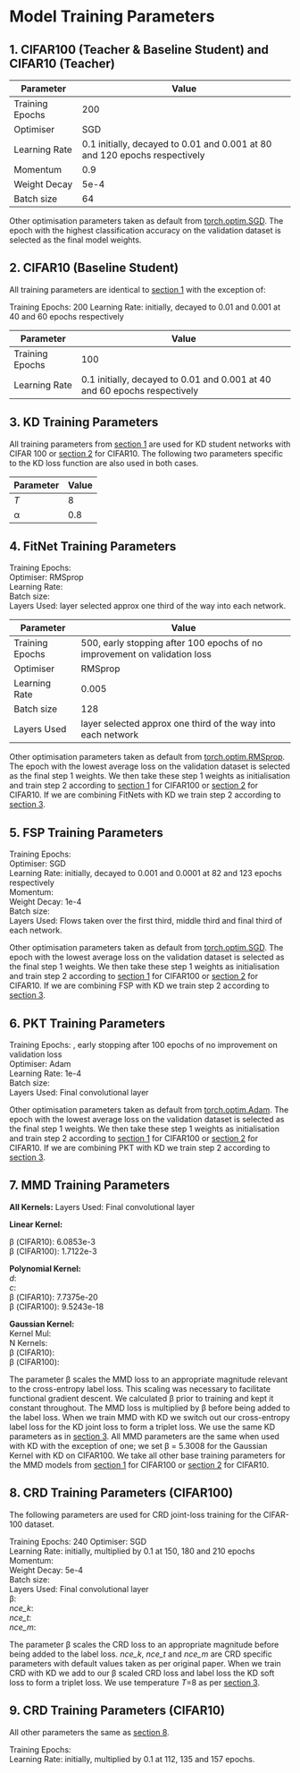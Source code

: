 # Model Training Parameters

## 1. CIFAR100 (Teacher & Baseline Student) and CIFAR10 (Teacher)

| Parameter      | Value |
|----------------|-------------|
|Training Epochs            | 200 |
|Optimiser            | SGD |
|Learning Rate            | 0.1 initially, decayed to 0.01 and 0.001 at 80 and 120 epochs respectively|
|Momentum            | 0.9 |
|Weight Decay            | 5e-4 |
|Batch size            | 64 |

Other optimisation parameters taken as default from [torch.optim.SGD](https://pytorch.org/docs/stable/optim.html). The epoch with the highest classification accuracy on the validation dataset is selected as the final model weights.

## 2. CIFAR10 (Baseline Student)

All training parameters are identical to [section 1](#1-cifar100-teacher--baseline-student-and-cifar10-teacher) with the exception of:

Training Epochs: 200
Learning Rate: initially, decayed to 0.01 and 0.001 at 40 and 60 epochs respectively

| Parameter      | Value |
|----------------|-------------|
|Training Epochs            | 100 |
|Learning Rate            | 0.1 initially, decayed to 0.01 and 0.001 at 40 and 60 epochs respectively|

## 3. KD Training Parameters

All training parameters from [section 1](#1-cifar100-teacher--baseline-student-and-cifar10-teacher) are used for KD student networks with CIFAR 100 or [section 2](#2-cifar10-baseline-student) for CIFAR10. The following two parameters specific to the KD loss function are also used in both cases.

| Parameter      | Value |
|----------------|-------------|
|*T*            | 8 |
|α            | 0.8 |

## 4. FitNet Training Parameters

Training Epochs:   
Optimiser: RMSprop  
Learning Rate:  
Batch size:  
Layers Used: layer selected approx one third of the way into each network.

| Parameter      | Value |
|----------------|-------------|
|Training Epochs            | 500, early stopping after 100 epochs of no improvement on validation loss |
|Optimiser            | RMSprop |
|Learning Rate            | 0.005 |
|Batch size            |  128|
|Layers Used            | layer selected approx one third of the way into each network  |


Other optimisation parameters taken as default from [torch.optim.RMSprop](https://pytorch.org/docs/stable/optim.html). The epoch with the lowest average loss on the validation dataset is selected as the final step 1 weights. We then take these step 1 weights as initialisation and train step 2 according to [section 1](#1-cifar100-teacher--baseline-student-and-cifar10-teacher) for CIFAR100 or [section 2](#2-cifar10-baseline-student) for CIFAR10. If we are combining FitNets with KD we train step 2 according to [section 3](#3-kd-training-parameters).

## 5. FSP Training Parameters

Training Epochs:  
Optimiser: SGD  
Learning Rate: initially, decayed to 0.001 and 0.0001 at 82 and 123 epochs respectively  
Momentum:  
Weight Decay: 1e-4  
Batch size:  
Layers Used: Flows taken over the first third, middle third and final third of each network.

Other optimisation parameters taken as default from [torch.optim.SGD](https://pytorch.org/docs/stable/optim.html). The epoch with the lowest average loss on the validation dataset is selected as the final step 1 weights. We then take these step 1 weights as initialisation and train step 2 according to [section 1](#1-cifar100-teacher--baseline-student-and-cifar10-teacher) for CIFAR100 or [section 2](#2-cifar10-baseline-student) for CIFAR10. If we are combining FSP with KD we train step 2 according to [section 3](#3-kd-training-parameters).

## 6. PKT Training Parameters

Training Epochs: , early stopping after 100 epochs of no improvement on validation loss  
Optimiser: Adam  
Learning Rate: 1e-4  
Batch size:  
Layers Used: Final convolutional layer

Other optimisation parameters taken as default from [torch.optim.Adam](https://pytorch.org/docs/stable/optim.html). The epoch with the lowest average loss on the validation dataset is selected as the final step 1 weights. We then take these step 1 weights as initialisation and train step 2 according to [section 1](#1-cifar100-teacher--baseline-student-and-cifar10-teacher) for CIFAR100 or [section 2](#2-cifar10-baseline-student) for CIFAR10. If we are combining PKT with KD we train step 2 according to [section 3](#3-kd-training-parameters).

## 7. MMD Training Parameters

**All Kernels:** 
Layers Used: Final convolutional layer

**Linear Kernel:**  

β (CIFAR10): 6.0853e-3  
β (CIFAR100): 1.7122e-3  
  
**Polynomial Kernel:**  
*d*:  
*c*:  
β (CIFAR10): 7.7375e-20  
β (CIFAR100): 9.5243e-18  
  
**Gaussian Kernel:**  
Kernel Mul:  
N Kernels:  
β (CIFAR10):  
β (CIFAR100):

The parameter β scales the MMD loss to an appropriate magnitude relevant to the cross-entropy label loss. This scaling was necessary to facilitate functional gradient descent. We calculated β prior to training and kept it constant throughout. The MMD loss is multiplied by β before being added to the label loss. When we train MMD with KD we switch out our cross-entropy label loss for the KD joint loss to form a triplet loss. We use the same KD parameters as in [section 3](#3-kd-training-parameters). All MMD parameters are the same when used with KD with the exception of one; we set β = 5.3008 for the Gaussian Kernel with KD on CIFAR100. We take all other base training parameters for the MMD models from [section 1](#1-cifar100-teacher--baseline-student-and-cifar10-teacher) for CIFAR100 or [section 2](#2-cifar10-baseline-student) for CIFAR10. 

## 8. CRD Training Parameters (CIFAR100)

The following parameters are used for CRD joint-loss training for the CIFAR-100 dataset. 

Training Epochs: 240
Optimiser: SGD  
Learning Rate: initially, multiplied by 0.1 at 150, 180 and 210 epochs  
Momentum:  
Weight Decay: 5e-4  
Batch size:  
Layers Used: Final convolutional layer  
β:  
*nce_k*:  
*nce_t*:  
*nce_m*:

The parameter β scales the CRD loss to an appropriate magnitude before being added to the label loss. *nce_k*, *nce_t* and *nce_m* are CRD specific parameters with default values taken as per original paper. When we train CRD with KD we add to our β scaled CRD loss and label loss the KD soft loss to form a triplet loss. We use temperature *T*=8 as per [section 3](#3-kd-training-parameters).

## 9. CRD Training Parameters (CIFAR10)

All other parameters the same as [section 8](#8-crd-training-parameters-cifar100).

Training Epochs:  
Learning Rate: initially, multiplied by 0.1 at 112, 135 and 157 epochs.
